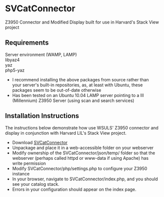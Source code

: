 # SVCatConnector

Z3950 Connector and Modified Display built for use in Harvard's Stack View project


## Requirements

Server environment (WAMP, LAMP)  
libyaz4  
yaz  
php5-yaz  
* I recommend installing the above packages from source rather than your server's built-in repositories, as, at least with Ubuntu, these packages seem to be out-of-date otherwise  
* Has been tested on an Ubuntu 10.04 LAMP server pointing to a III (Millennium) Z3950 Server (using scan and search services)  


## Installation Instructions

The instructions below demonstrate how use WSULS' Z3950 connector and display in conjunction with Harvard LIL's Stack View project.

* Download [SVCatConnector](#)
* Unpackage and place it in a web-accessible folder on your webserver
* Modify ownership of the SVCatConnector/json/temp/ folder so that the webserver (perhaps called httpd or www-data if using Apache) has write permission
* Modify SVCatConnector/php/settings.php to configure your Z3950 instance
* In your browser, navigate to SVCatConnector/index.php, and you should see your catalog stack.
* Errors in your configuration should appear on the index page.
